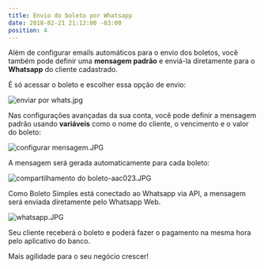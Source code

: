 ```yaml
---
title: Envio do boleto por Whatsapp
date: 2018-02-21 21:12:00 -03:00
position: 4
---
```


Além de configurar emails automáticos para o envio dos boletos, você também pode definir uma **mensagem padrão** e enviá-la diretamente para o **Whatsapp** do cliente cadastrado.

É só acessar o boleto e escolher essa opção de envio:

![enviar por whats.jpg](/uploads/enviar%20por%20whats.jpg)

Nas configurações avançadas da sua conta, você pode definir a mensagem padrão usando **variáveis** como o nome do cliente, o vencimento e o valor do boleto:

![configurar mensagem.JPG](/uploads/configurar%20mensagem.JPG)


A mensagem será gerada automaticamente para cada boleto:


![compartilhamento do boleto-aac023.JPG](/uploads/compartilhamento%20do%20boleto-aac023.JPG)

Como Boleto Simples está conectado ao Whatsapp via API, a mensagem será enviada diretamente pelo Whatsapp Web.

![whatsapp.JPG](/uploads/whatsapp.JPG)

Seu cliente receberá o boleto e poderá fazer o pagamento na mesma hora pelo aplicativo do banco.


Mais agilidade para o seu negócio crescer!